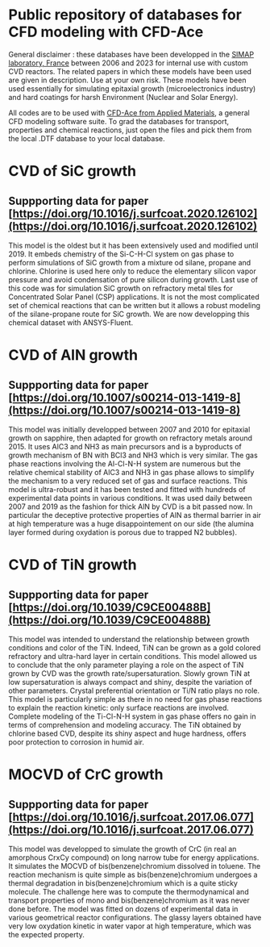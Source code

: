 # Public repository of databases for CFD modeling with CFD-Ace

General disclaimer : these databases have been developped in the [SIMAP laboratory, France](https://simap.grenoble-inp.fr/) between 2006 and 2023 for internal use with custom CVD reactors. The related papers in which these models have been used are given in description. Use at your own risk. These models have been used essentially for simulating epitaxial growth (microelectronics industry) and hard coatings for harsh Environment (Nuclear and Solar Energy).

All codes are to be used with [CFD-Ace from Applied Materials](https://www.appliedmaterials.com/us/en/semiconductor/solutions-and-software/software-solutions/ace-plus-suite.html), a general CFD modeling software suite. To grad the databases for transport, properties and chemical reactions, just open the files and pick them from the local .DTF database to your local database.

# CVD of SiC growth
## Suppporting data for paper [https://doi.org/10.1016/j.surfcoat.2020.126102](https://doi.org/10.1016/j.surfcoat.2020.126102)
This model is the oldest but it has been extensively used and modified until 2019. It embeds chemistry of the Si-C-H-Cl system on gas phase to perform simulations of SiC growth from a mixture od silane, propane and chlorine. Chlorine is used here only to reduce the elementary silicon vapor pressure and avoid condensation of pure silicon during growth. Last use of this code was for simulation SiC growth on refractory metal tiles for Concentrated Solar Panel (CSP) applications. It is not the most complicated set of chemical reactions that can be written but it allows a robust modeling of the silane-propane route for SiC growth. We are now developping this chemical dataset with ANSYS-Fluent.

# CVD of AlN growth
## Suppporting data for paper [https://doi.org/10.1007/s00214-013-1419-8](https://doi.org/10.1007/s00214-013-1419-8)
This model was initially developped between 2007 and 2010 for epitaxial growth on sapphire, then adapted for growth on refractory metals around 2015. It uses AlC3 and NH3 as main precursors and is a byproducts of growth mechanism of BN with BCl3 and NH3 which is very similar. The gas phase reactions involving the Al-Cl-N-H system are numerous but the relative chemical stability of AlC3 and NH3 in gas phase allows to simplify the mechanism to a very reduced set of gas and surface reactions. This model is ultra-robust and it has been tested and fitted with hundreds of experimental data points in various conditions. It was used daily between 2007 and 2019 as the fashion for thick AlN by CVD is a bit passed now. In particular the deceptive protective properties of AlN as thermal barrier in air at high temperature was a huge disappointement on our side (the alumina layer formed during oxydation is porous due to trapped N2 bubbles).

# CVD of TiN growth
## Suppporting data for paper [https://doi.org/10.1039/C9CE00488B](https://doi.org/10.1039/C9CE00488B)
This model was intended to understand the relationship between growth conditions and color of the TiN. Indeed, TiN can be grown as a gold colored refractory and ultra-hard layer in certain conditions. This model allowed us to conclude that the only parameter playing a role on the aspect of TiN grown by CVD was the growth rate/supersaturation. Slowly grown TiN at low supersaturation is always compact and shiny, despite the variation of other parameters. Crystal preferential orientation or Ti/N ratio plays no role. This model is particularly simple as there in no need for gas phase reactions to explain the reaction kinetic: only surface reactions are involved. Complete modeling of the Ti-Cl-N-H system in gas phase offers no gain in terms of comprehension and modeling accuracy. The TiN obtained by chlorine based CVD, despite its shiny aspect and huge hardness, offers poor protection to corrosion in humid air.

# MOCVD of CrC growth
## Suppporting data for paper [https://doi.org/10.1016/j.surfcoat.2017.06.077](https://doi.org/10.1016/j.surfcoat.2017.06.077)
This model was developped to simulate the growth of CrC (in real an amorphous CrxCy compound) on long narrow tube for energy applications. It simulates the MOCVD of bis(benzene)chromium dissolved in toluene. The reaction mechanism is quite simple as bis(benzene)chromium undergoes a thermal degradation in bis(benzene)chromium which is a quite sticky molecule. The challenge here was to compute the thermodynamical and transport properties of mono and bis(benzene)chromium as it was never done before. The model was fitted on dozens of experimental data in various geometrical reactor configurations. The glassy layers obtained have very low oxydation kinetic in water vapor at high temperature, which was the expected property.
